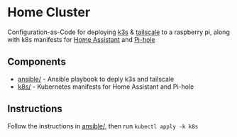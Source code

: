 # Home Cluster
Configuration-as-Code for deploying [k3s] & [tailscale] to a raspberry pi, along
with k8s manifests for [Home Assistant] and [Pi-hole]

[k3s]: https://k3s.io/
[tailscale]: https://tailscale.com/
[Home Assistant]: https://www.home-assistant.io/
[Pi-hole]: https://pi-hole.net/

## Components
- [ansible/](ansible) - Ansible playbook to deply k3s and tailscale
- [k8s/](k8s) - Kubernetes manifests for Home Assistant and Pi-hole

## Instructions
Follow the instructions in [ansible/](ansible/README.md), then run
`kubectl apply -k k8s`
